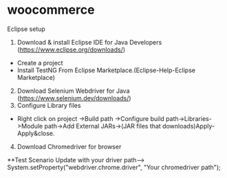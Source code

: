 # woocommerce
Eclipse setup
1. Download & install Eclipse IDE for Java Developers (https://www.eclipse.org/downloads/)
  - Create a project 
  - Install TestNG From Eclipse Marketplace.(Eclipse-Help-Eclipse Marketplace)
2. Download Selenium Webdriver for Java (https://www.selenium.dev/downloads/)
3. Configure Library files
  - Right click on project ->Build path ->Configure build path->Libraries->Module path->Add External JARs->(JAR files that downloads)Apply-Apply&close.
4. Download Chromedriver for browser

**Test Scenario
Update with your driver path-->	System.setProperty("webdriver.chrome.driver", "Your chromedriver path");      
